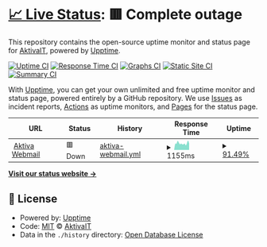 # [📈 Live Status](https://AktivaIT.github.io/uptime): <!--live status--> **🟥 Complete outage**

This repository contains the open-source uptime monitor and status page for [AktivaIT](https://AktivaIT.github.io/uptime), powered by [Upptime](https://github.com/upptime/upptime).

[![Uptime CI](https://github.com/AktivaIT/uptime/workflows/Uptime%20CI/badge.svg)](https://github.com/AktivaIT/uptime/actions?query=workflow%3A%22Uptime+CI%22)
[![Response Time CI](https://github.com/AktivaIT/uptime/workflows/Response%20Time%20CI/badge.svg)](https://github.com/AktivaIT/uptime/actions?query=workflow%3A%22Response+Time+CI%22)
[![Graphs CI](https://github.com/AktivaIT/uptime/workflows/Graphs%20CI/badge.svg)](https://github.com/AktivaIT/uptime/actions?query=workflow%3A%22Graphs+CI%22)
[![Static Site CI](https://github.com/AktivaIT/uptime/workflows/Static%20Site%20CI/badge.svg)](https://github.com/AktivaIT/uptime/actions?query=workflow%3A%22Static+Site+CI%22)
[![Summary CI](https://github.com/AktivaIT/uptime/workflows/Summary%20CI/badge.svg)](https://github.com/AktivaIT/uptime/actions?query=workflow%3A%22Summary+CI%22)

With [Upptime](https://upptime.js.org), you can get your own unlimited and free uptime monitor and status page, powered entirely by a GitHub repository. We use [Issues](https://github.com/AktivaIT/uptime/issues) as incident reports, [Actions](https://github.com/AktivaIT/uptime/actions) as uptime monitors, and [Pages](https://AktivaIT.github.io/uptime) for the status page.

<!--start: status pages-->
<!-- This summary is generated by Upptime (https://github.com/upptime/upptime) -->
<!-- Do not edit this manually, your changes will be overwritten -->
<!-- prettier-ignore -->
| URL | Status | History | Response Time | Uptime |
| --- | ------ | ------- | ------------- | ------ |
| <img alt="" src="https://icons.duckduckgo.com/ip3/webmail.aktiva.com.au.ico" height="13"> [Aktiva Webmail](https://webmail.aktiva.com.au) | 🟥 Down | [aktiva-webmail.yml](https://github.com/AktivaIT/uptime/commits/HEAD/history/aktiva-webmail.yml) | <details><summary><img alt="Response time graph" src="./graphs/aktiva-webmail/response-time-week.png" height="20"> 1155ms</summary><br><a href="https://AktivaIT.github.io/uptime/history/aktiva-webmail"><img alt="Response time 1100" src="https://img.shields.io/endpoint?url=https%3A%2F%2Fraw.githubusercontent.com%2FAktivaIT%2Fuptime%2FHEAD%2Fapi%2Faktiva-webmail%2Fresponse-time.json"></a><br><a href="https://AktivaIT.github.io/uptime/history/aktiva-webmail"><img alt="24-hour response time 1385" src="https://img.shields.io/endpoint?url=https%3A%2F%2Fraw.githubusercontent.com%2FAktivaIT%2Fuptime%2FHEAD%2Fapi%2Faktiva-webmail%2Fresponse-time-day.json"></a><br><a href="https://AktivaIT.github.io/uptime/history/aktiva-webmail"><img alt="7-day response time 1155" src="https://img.shields.io/endpoint?url=https%3A%2F%2Fraw.githubusercontent.com%2FAktivaIT%2Fuptime%2FHEAD%2Fapi%2Faktiva-webmail%2Fresponse-time-week.json"></a><br><a href="https://AktivaIT.github.io/uptime/history/aktiva-webmail"><img alt="30-day response time 1100" src="https://img.shields.io/endpoint?url=https%3A%2F%2Fraw.githubusercontent.com%2FAktivaIT%2Fuptime%2FHEAD%2Fapi%2Faktiva-webmail%2Fresponse-time-month.json"></a><br><a href="https://AktivaIT.github.io/uptime/history/aktiva-webmail"><img alt="1-year response time 1100" src="https://img.shields.io/endpoint?url=https%3A%2F%2Fraw.githubusercontent.com%2FAktivaIT%2Fuptime%2FHEAD%2Fapi%2Faktiva-webmail%2Fresponse-time-year.json"></a></details> | <details><summary><a href="https://AktivaIT.github.io/uptime/history/aktiva-webmail">91.49%</a></summary><a href="https://AktivaIT.github.io/uptime/history/aktiva-webmail"><img alt="All-time uptime 95.13%" src="https://img.shields.io/endpoint?url=https%3A%2F%2Fraw.githubusercontent.com%2FAktivaIT%2Fuptime%2FHEAD%2Fapi%2Faktiva-webmail%2Fuptime.json"></a><br><a href="https://AktivaIT.github.io/uptime/history/aktiva-webmail"><img alt="24-hour uptime 100.00%" src="https://img.shields.io/endpoint?url=https%3A%2F%2Fraw.githubusercontent.com%2FAktivaIT%2Fuptime%2FHEAD%2Fapi%2Faktiva-webmail%2Fuptime-day.json"></a><br><a href="https://AktivaIT.github.io/uptime/history/aktiva-webmail"><img alt="7-day uptime 91.49%" src="https://img.shields.io/endpoint?url=https%3A%2F%2Fraw.githubusercontent.com%2FAktivaIT%2Fuptime%2FHEAD%2Fapi%2Faktiva-webmail%2Fuptime-week.json"></a><br><a href="https://AktivaIT.github.io/uptime/history/aktiva-webmail"><img alt="30-day uptime 95.13%" src="https://img.shields.io/endpoint?url=https%3A%2F%2Fraw.githubusercontent.com%2FAktivaIT%2Fuptime%2FHEAD%2Fapi%2Faktiva-webmail%2Fuptime-month.json"></a><br><a href="https://AktivaIT.github.io/uptime/history/aktiva-webmail"><img alt="1-year uptime 95.13%" src="https://img.shields.io/endpoint?url=https%3A%2F%2Fraw.githubusercontent.com%2FAktivaIT%2Fuptime%2FHEAD%2Fapi%2Faktiva-webmail%2Fuptime-year.json"></a></details>

<!--end: status pages-->

[**Visit our status website →**](https://AktivaIT.github.io/uptime)

## 📄 License

- Powered by: [Upptime](https://github.com/upptime/upptime)
- Code: [MIT](./LICENSE) © [AktivaIT](https://AktivaIT.github.io/uptime)
- Data in the `./history` directory: [Open Database License](https://opendatacommons.org/licenses/odbl/1-0/)
